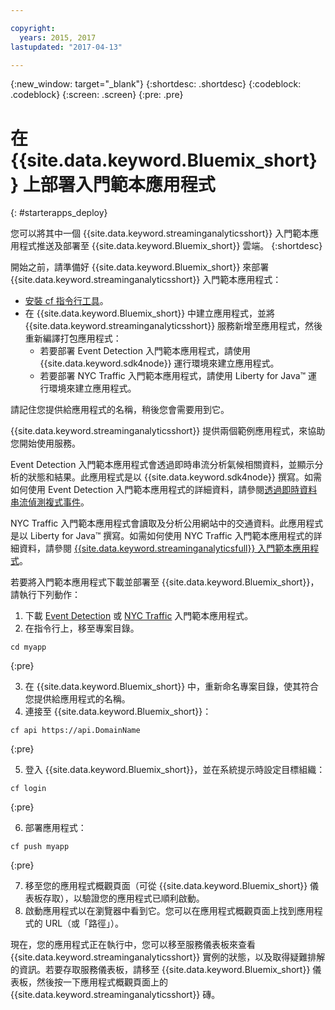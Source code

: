 ```yaml
---

copyright:
  years: 2015, 2017
lastupdated: "2017-04-13"

---
```


<!-- Attribute definitions -->
{:new_window: target="_blank"}
{:shortdesc: .shortdesc}
{:codeblock: .codeblock}
{:screen: .screen}
{:pre: .pre}

# 在 {{site.data.keyword.Bluemix_short}} 上部署入門範本應用程式
{: #starterapps_deploy}

您可以將其中一個 {{site.data.keyword.streaminganalyticsshort}} 入門範本應用程式推送及部署至 {{site.data.keyword.Bluemix_short}} 雲端。
{:shortdesc}

開始之前，請準備好 {{site.data.keyword.Bluemix_short}} 來部署 {{site.data.keyword.streaminganalyticsshort}} 入門範本應用程式：

* [安裝 cf 指令行工具](https://github.com/cloudfoundry/cli/releases)。
* 在 {{site.data.keyword.Bluemix_short}} 中建立應用程式，並將 {{site.data.keyword.streaminganalyticsshort}} 服務新增至應用程式，然後重新編譯打包應用程式：
	* 若要部署 Event Detection 入門範本應用程式，請使用 {{site.data.keyword.sdk4node}} 運行環境來建立應用程式。
	* 若要部署 NYC Traffic 入門範本應用程式，請使用 Liberty for Java™ 運行環境來建立應用程式。

請記住您提供給應用程式的名稱，稍後您會需要用到它。

{{site.data.keyword.streaminganalyticsshort}} 提供兩個範例應用程式，來協助您開始使用服務。

Event Detection 入門範本應用程式會透過即時串流分析氣候相關資料，並顯示分析的狀態和結果。此應用程式是以 {{site.data.keyword.sdk4node}} 撰寫。如需如何使用 Event Detection 入門範本應用程式的詳細資料，請參閱[透過即時資料串流偵測複式事件](https://www.ibm.com/developerworks/library/ba-bluemix-detect-complex-events-from-data-stream-trs/index.html)。

NYC Traffic 入門範本應用程式會讀取及分析公用網站中的交通資料。此應用程式是以 Liberty for Java™ 撰寫。如需如何使用 NYC Traffic 入門範本應用程式的詳細資料，請參閱 [{{site.data.keyword.streaminganalyticsfull}} 入門範本應用程式](https://developer.ibm.com/streamsdev/docs/bluemix-streaming-analytics-starter-application/)。

若要將入門範本應用程式下載並部署至 {{site.data.keyword.Bluemix_short}}，請執行下列動作：

1. 下載 [Event Detection](https://hub.jazz.net/project/streamscloud/EventDetection/overview) 或 [NYC Traffic](https://hub.jazz.net/project/streamscloud/NYCTraffic/overview) 入門範本應用程式。
2. 在指令行上，移至專案目錄。
  <pre><code>cd myapp</code></pre>
  {:pre}

3. 在 {{site.data.keyword.Bluemix_short}} 中，重新命名專案目錄，使其符合您提供給應用程式的名稱。
4. 連接至 {{site.data.keyword.Bluemix_short}}：
  <pre><code>cf api https://api.DomainName</code></pre>
  {:pre}

5. 登入 {{site.data.keyword.Bluemix_short}}，並在系統提示時設定目標組織：
  <pre><code>cf login</code></pre>
  {:pre}

6. 部署應用程式：
  <pre><code>cf push myapp</code></pre>
  {:pre}

7. 移至您的應用程式概觀頁面（可從 {{site.data.keyword.Bluemix_short}} 儀表板存取），以驗證您的應用程式已順利啟動。
8. 啟動應用程式以在瀏覽器中看到它。您可以在應用程式概觀頁面上找到應用程式的 URL（或「路徑」）。

現在，您的應用程式正在執行中，您可以移至服務儀表板來查看 {{site.data.keyword.streaminganalyticsshort}} 實例的狀態，以及取得疑難排解的資訊。若要存取服務儀表板，請移至 {{site.data.keyword.Bluemix_short}} 儀表板，然後按一下應用程式概觀頁面上的 {{site.data.keyword.streaminganalyticsshort}} 磚。
